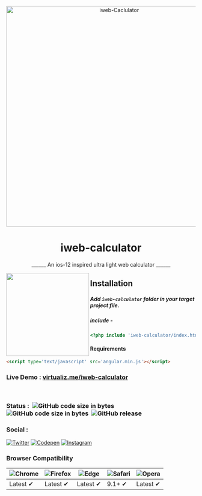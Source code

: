 <p align="center">
<img src="https://github.com/vivekverma007/iweb-calculator/blob/master/preview/preview1.png" alt="iweb-Caclulator" width="585">
</p>


<h1 align="center">iweb-calculator</h1>
<p align="center">
    ______  An ios-12 inspired ultra light web calculator  ______
</p>

<img align="left" src="https://github.com/vivekverma007/iweb-calculator/blob/master/preview/preview2.PNG" width="220" /> 

## Installation
##### Add `iweb-calculator` folder in your target project file.
##### include -
```php
<?php include 'iweb-calculator/index.html';?>
```

#### Requirements
```html
<script type='text/javascript' src='angular.min.js'></script>
```
### Live Demo : [virtualiz.me/iweb-calculator](https://virtualize.netlify.com/)

​​
​​

### Status : ​​​​ ![GitHub code size in bytes](https://img.shields.io/github/repo-size/vivekverma007/iweb-calculator.svg?color=orange) ​​ ![GitHub code size in bytes](https://img.shields.io/github/languages/code-size/vivekverma007/iweb-calculator.svg?color=yellow) ​​ ![GitHub release](https://img.shields.io/badge/release-v.1.0Beta-darklime.svg?style=flat)


### Social : ​​​​ 
[![Twitter](https://img.shields.io/badge/Twitter-@Vivekverma__-blue.svg?style=flat)](http://twitter.com/Vivekverma__)
[![Codepen](https://img.shields.io/badge/Codepen-@vivekverma007-orange.svg?style=flat)](http://codepen.com/vivekverma007)
[![Instagram](https://img.shields.io/badge/Instagram-@vivekverma__-ff69b4.svg?style=flat)](http://instagram.com/vivekverma__)



### Browser Compatibility
![Chrome](https://raw.github.com/alrra/browser-logos/master/src/chrome/chrome_48x48.png) | ![Firefox](https://raw.github.com/alrra/browser-logos/master/src/firefox/firefox_48x48.png) | ![Edge](https://raw.github.com/alrra/browser-logos/master/src/edge/edge_48x48.png) | ![Safari](https://raw.github.com/alrra/browser-logos/master/src/safari/safari_48x48.png) | ![Opera](https://raw.github.com/alrra/browser-logos/master/src/opera/opera_48x48.png)
--- | --- | --- | --- | --- |
Latest ✔ | Latest ✔ | Latest ✔ | 9.1+ ✔ | Latest ✔ |
